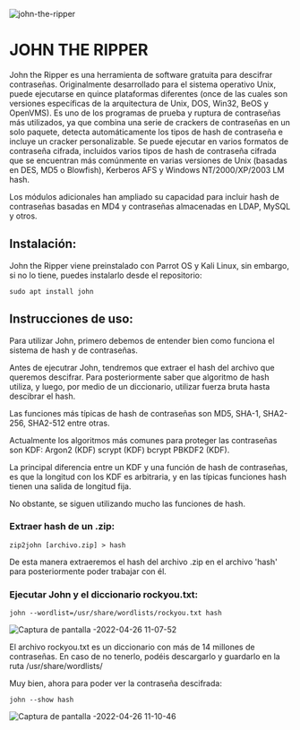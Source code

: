 ![john-the-ripper](https://user-images.githubusercontent.com/103068924/165256644-634b06fa-bd19-4238-8f4f-00bf93aa165e.png)

# JOHN THE RIPPER

John the Ripper es una herramienta de software gratuita para descifrar contraseñas. Originalmente desarrollado 
para el sistema operativo Unix, puede ejecutarse en quince plataformas diferentes (once de las cuales son versiones
específicas de la arquitectura de Unix, DOS, Win32, BeOS y OpenVMS). Es uno de los programas de prueba y ruptura de 
contraseñas más utilizados, ya que combina una serie de crackers de contraseñas en un solo paquete, detecta 
automáticamente los tipos de hash de contraseña e incluye un cracker personalizable. Se puede ejecutar en varios
formatos de contraseña cifrada, incluidos varios tipos de hash de contraseña cifrada que se encuentran más comúnmente
en varias versiones de Unix (basadas en DES, MD5 o Blowfish), Kerberos AFS y Windows NT/2000/XP/2003 LM hash.

Los módulos adicionales han ampliado su capacidad para incluir hash de contraseñas basadas en MD4 y contraseñas
almacenadas en LDAP, MySQL y otros.

## Instalación:

John the Ripper viene preinstalado con Parrot OS y Kali Linux, sin embargo, si no lo tiene, puedes instalarlo desde 
el repositorio:

    sudo apt install john
    

## Instrucciones de uso:

Para utilizar John, primero debemos de entender bien como funciona el sistema de hash y de contraseñas. 

Antes de ejecutrar John, tendremos que extraer el hash del archivo que queremos descifrar. Para posteriormente saber
que algoritmo de hash utiliza, y luego, por medio de un diccionario, utilizar fuerza bruta hasta descibrar el hash.

Las funciones más típicas de hash de contraseñas son MD5, SHA-1, SHA2-256, SHA2-512 entre otras.

Actualmente los algoritmos más comunes para proteger las contraseñas son KDF: Argon2 (KDF) scrypt (KDF) bcrypt PBKDF2
(KDF). 

La principal diferencia entre un KDF y una función de hash de contraseñas, es que la longitud con los KDF
es arbitraria, y en las típicas funciones hash tienen una salida de longitud fija.

No obstante, se siguen utilizando mucho las funciones de hash.

### Extraer hash de un .zip:

    zip2john [archivo.zip] > hash
    
De esta manera extraeremos el hash del archivo .zip en el archivo 'hash' para posteriormente poder trabajar con él.

### Ejecutar John y el diccionario rockyou.txt:

    john --wordlist=/usr/share/wordlists/rockyou.txt hash

![Captura de pantalla -2022-04-26 11-07-52](https://user-images.githubusercontent.com/103068924/165265458-aef0e310-ff62-4057-90ce-be6f8a65c45c.png)

El archivo rockyou.txt es un diccionario con más de 14 millones de contraseñas. En caso de no tenerlo, podéis
descargarlo y guardarlo en la ruta /usr/share/wordlists/

Muy bien, ahora para poder ver la contraseña descifrada:

    john --show hash
    
 ![Captura de pantalla -2022-04-26 11-10-46](https://user-images.githubusercontent.com/103068924/165265589-818f0f4e-9b0b-42fa-ad8d-250a3a585601.png)

